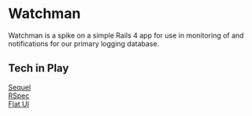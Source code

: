 Watchman
========

Watchman is a spike on a simple Rails 4 app for use in monitoring of and notifications for our primary logging database.

Tech in Play
-----------
[Sequel](http://sequel.rubyforge.org/rdoc/files/README_rdoc.html)  
[RSpec](http://rspec.info/)  
[Flat UI](http://designmodo.github.io/Flat-UI/)  
